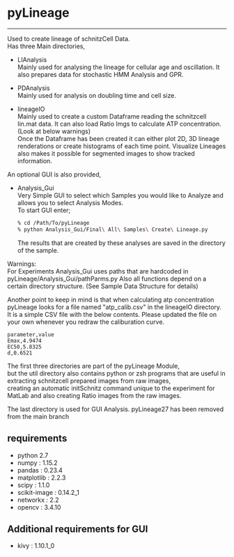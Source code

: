 # pyLineage
***
Used to create lineage of schnitzCell Data.  
Has three Main directories,
- LIAnalysis  
  Mainly used for analysing the lineage for cellular age and oscillation.
  It also prepares data for stochastic HMM Analysis and GPR.
  
- PDAnalysis  
  Mainly used for analysis on doubling time and cell size.

- lineageIO  
  Mainly used to create a custom Dataframe reading the schnitzcell lin.mat data.
  It can also load Ratio Imgs to calculate ATP concentration. (Look at below warnings)  
  Once the Dataframe has been created it can either plot 2D, 3D lineage renderations or create histograms of each time point.
  Visualize Lineages also makes it possible for segmented images to show tracked information.

An optional GUI is also provided,  
- Analysis_Gui  
  Very Simple GUI to select which Samples you would like to Analyze and allows you to select Analysis Modes.  
  To start GUI enter;  
  ```zsh
  % cd /Path/To/pyLineage
  % python Analysis_Gui/Final\ All\ Samples\ Create\ Lineage.py
  ```
  The results that are created by these analyses are saved in the directory of the sample.  
  
Warnings:  
   For Experiments Analysis_Gui uses paths that are hardcoded in pyLineage/Analysis_Gui/pathParms.py
   Also all functions depend on a certain directory structure. (See Sample Data Structure for details)

   Another point to keep in mind is that when calculating atp concentration pyLineage looks for a file named "atp_calib.csv" in the lineageIO directory. It is a simple CSV file with the below contents. Please updated the file on your own whenever you redraw the caliburation curve.  
   
   ```
   parameter,value
   Emax,4.9474
   EC50,5.8325
   d,0.6521

   ```

The first three directories are part of the pyLineage Module,  
but the util directory also contains python or zsh programs that are useful in extracting schnitzcell prepared images from raw images,  
creating an automatic initSchnitz command unique to the experiment for MatLab and also creating Ratio images from the raw images.  

The last directory is used for GUI Analysis.
pyLineage27 has been removed from the main branch


## requirements  
- python 2.7
- numpy : 1.15.2
- pandas : 0.23.4
- matplotlib : 2.2.3
- scipy : 1.1.0
- scikit-image : 0.14.2_1
- networkx : 2.2
- opencv : 3.4.10

## Additional requirements for GUI  
- kivy : 1.10.1_0

